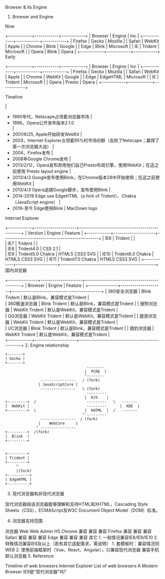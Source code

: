 Browser & its Engine
1. Browser and Engine

Now

+------------+------------+------------+
|  Browser   |  Engine    |  Inc       |
+------------+------------+------------+
|  Firefox   |  Gecko     |  Mozilla   |
|  Safari    |  WebKit    |  Apple     |
|  Chrome    |  Blink     |  Google    |
|  Edge      |  Blink     |  Microsoft |
|  IE        |  Trident   |  Microsoft |
|  Opera     |  Blink     |  Opera     |
+------------+------------+------------+
Early

+------------+------------+------------+
|  Browser   |  Engine    |  Inc       |
+------------+------------+------------+
|  Firefox   |  Gecko     |  Mozilla   |
|  Safari    |  WebKit    |  Apple     |
|  Chrome    |  WebKit    |  Google    |
|  Edge      |  EdgeHTML  |  Microsoft |
|  IE        |  Trident   |  Microsoft |
|  Opera     |  Presto    |  Opera     |
+------------+------------+------------+
  

Timeline

|
- 1990年代，Netscape占领着浏览器市场
|
- 1996，Opera公开发布版本2.1.0  
|
- 2001/6/25, Apple开始研发WebKit 
|
- 2003，Internet Explorer占领着95%的市场份额（击败了Netscape；赢得了第一次浏览器大战）
|
- 2004，Firefox发布
|
- 2008年Google Chrome发布
| 
- 2013/2/12，Opera宣布弃用他们自己Presto布局引擎，使用WebKit；在这之前使用 Presto layout engine
| 
- 2013/4/3 Google宣布使用Blink，在Chrome版本28中开始使用；在这之前使用WebKit
| 
- 2013/4/3 Opera追随Google脚步，宣布使用Blink
|
- 2014-2019 Edge use EdgeHTML（a fork of Trident）、Chakra（JavaScript engine）
|
- 2019-至今 Edge使用Blink
|
MacDown logo

Internet Explorer

+------------+---------------------+------------------------------------------------+
|  Version   |  Engine             |  Feature                                       |
+------------+---------------------+------------------------------------------------+
|  IE6       |  Trident            |                                                |  
|  IE7       |  Trident            |                                                |  
|  IE8       |  Trident4.0         |  CSS 2.1                                       |    
|  IE9       |  Trident5.0 Chakra  |  HTML5 CSS3 SVG                                |
|  IE10      |  Trident6.0 Chakra  |  HTML5 CSS3 SVG                                |
|  IE11      |  Trident7.0 Chakra  |  HTML5 CSS3 SVG                                |
+------------+---------------------+------------------------------------------------+
国内浏览器

+---------------+---------------------+---------------------------------------------+
|  Browser      |  Engine             |  Feature                                    |
+---------------+---------------------+---------------------------------------------+
|  360安全浏览器  |  Blink Trident      |  默认是Blink，兼容模式是Trident                |  
|  360极速浏览器  |  Blink Trident      |  默认是Blink，兼容模式是Trident                |
|  搜狗浏览器     |  WebKit Trident     |  默认是WebKit，兼容模式是Trident               |  
|  QQ浏览器      | WebKit Trident      |   默认是WebKit，兼容模式是Trident              | 
|  遨游浏览器     | WebKit Trident      |   默认是WebKit，兼容模式是Trident              |  
|  UC浏览器      |  Blink Trident      |  默认是Blink，兼容模式是Trident                |
|  猎豹浏览器     | WebKit Trident      |   默认是WebKit，兼容模式是Trident              |  
+------------+---------------------+------------------------------------------------+
2. Engine relationship

    +-------+  
    | Gecko |    
    +-------+   
                                         --------   
                                        |  PCRE  |    
                                        ^--------   
                    ----------------   / (fork)
                   | JavaScriptCore |       
                    ----------------   \ (fork)  
                                         ---------   
                                        |  KJS    |   
    +---------+  /                       ---------   \   -------
    |  WebKit |                          ---------      |  KDE  |
    +---------+  \                      |  KHTML  |  /   -------
                                       ^ --------- 
                    ----------------  / (fork)
                   |    WebCore     |    
                  ^ ----------------                
    +---------+  /(fork)
    |  Blink  |    
    +---------+                                          
        
                    
    +---------+  
    | Trident |    
    +---------+
         ^
         |(fork)
    +----------+  
    | EdgeHTML |    
    +----------+
     
3. 现代浏览器和非现代浏览器

现代浏览器指该浏览器能够理解和支持HTML和XHTML，Cascading Style Sheets（CSS），ECMAScript及W3C Document Object Model（DOM）标准。

4. 浏览器支持范围

浏览器	Web	Web Admin	H5
Chrome	兼容	兼容	兼容
Firefox	兼容	兼容	兼容
Safari	兼容	兼容	兼容
Edge	兼容	兼容	兼容
其它	1. 一般情况兼容IE8/IE9/IE10 
2. 特殊情况兼容IE6及以上（若有其它适配需求，需说明）	1. 套模板时：兼容情况同WEB
2. 使用前端框架时（Vue、React、Angular），只兼容现代浏览器	兼容手机默认浏览器
5. Reference

Timeline of web browsers
Internet Explorer
List of web browsers
A Modern Browser
IE9是"现代浏览器"吗?
